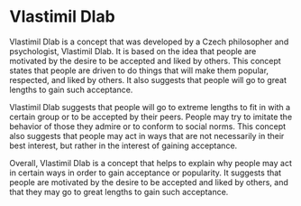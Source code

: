 # Vlastimil Dlab

Vlastimil Dlab is a concept that was developed by a Czech philosopher and psychologist, Vlastimil Dlab. It is based on the idea that people are motivated by the desire to be accepted and liked by others. This concept states that people are driven to do things that will make them popular, respected, and liked by others. It also suggests that people will go to great lengths to gain such acceptance.

Vlastimil Dlab suggests that people will go to extreme lengths to fit in with a certain group or to be accepted by their peers. People may try to imitate the behavior of those they admire or to conform to social norms. This concept also suggests that people may act in ways that are not necessarily in their best interest, but rather in the interest of gaining acceptance.

Overall, Vlastimil Dlab is a concept that helps to explain why people may act in certain ways in order to gain acceptance or popularity. It suggests that people are motivated by the desire to be accepted and liked by others, and that they may go to great lengths to gain such acceptance.

